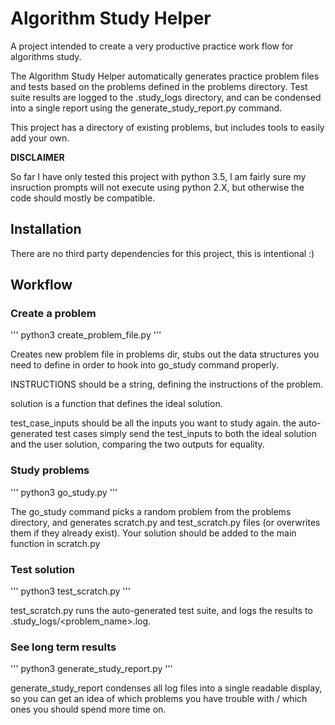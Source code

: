 # Algorithm Study Helper

A project intended to create a very productive practice work flow for
algorithms study.

The Algorithm Study Helper automatically generates practice problem files
and tests based on the problems defined in the problems directory. Test suite
results are logged to the .study_logs directory, and can be condensed into a
single report using the generate_study_report.py command.

This project has a directory of existing problems, but includes tools
to easily add your own.

**DISCLAIMER**

So far I have only tested this project with python 3.5, I am fairly sure
my insruction prompts will not execute using python 2.X, but otherwise the
code should mostly be compatible.

## Installation

There are no third party dependencies for this project, this is intentional :)

## Workflow

### Create a problem

'''
python3 create_problem_file.py
'''

Creates new problem file in problems dir, stubs out the data structures
you need to define in order to hook into go_study command properly.

INSTRUCTIONS should be a string, defining the instructions of the problem.

solution is a function that defines the ideal solution.

test_case_inputs should be all the inputs you want to study again.  the
auto-generated test cases simply send the test_inputs to both the ideal solution
and the user solution, comparing the two outputs for equality.

### Study problems

'''
python3 go_study.py
'''

The go_study command picks a random problem from the problems directory,
and generates scratch.py and test_scratch.py files (or overwrites them if
they already exist).  Your solution should be added to the main function
in scratch.py


### Test solution

'''
python3 test_scratch.py
'''

test_scratch.py runs the auto-generated test suite, and logs the results
to .study_logs/<problem_name>.log.


### See long term results

'''
python3 generate_study_report.py
'''

generate_study_report condenses all log files into a single readable display,
so you can get an idea of which problems you have trouble with / which ones
you should spend more time on.
